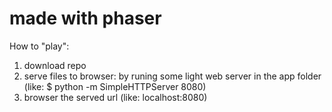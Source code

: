 # made with phaser

How to "play":

1) download repo
2) serve files to browser: by runing some light web server in the app folder (like: $ python -m SimpleHTTPServer 8080)
3) browser the served url (like: localhost:8080)
